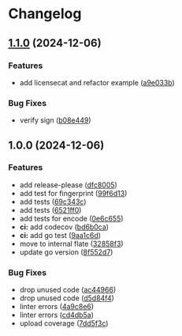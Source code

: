 # Changelog

## [1.1.0](https://github.com/vitalvas/go-license/compare/v1.0.0...v1.1.0) (2024-12-06)


### Features

* add licensecat and refactor example ([a9e033b](https://github.com/vitalvas/go-license/commit/a9e033ba88fc825fa2cafb926502a25a4c92ca2e))


### Bug Fixes

* verify sign ([b08e449](https://github.com/vitalvas/go-license/commit/b08e449debfe302bf040fccd803f31e3bafd83cb))

## 1.0.0 (2024-12-06)


### Features

* add release-please ([dfc8005](https://github.com/vitalvas/go-license/commit/dfc8005d12575f8c69f13048c8d39ed302408211))
* add test for fingerprint ([99f6d13](https://github.com/vitalvas/go-license/commit/99f6d1397154144e26d52101831c8fbdc20f7953))
* add tests ([69c343c](https://github.com/vitalvas/go-license/commit/69c343ce9fa0e95ee7d6729c317faa4b3bf4df95))
* add tests ([6521ff0](https://github.com/vitalvas/go-license/commit/6521ff03ebafb25f9d2b8a0ca46b1e74fcd95f4f))
* add tests for encode ([0e6c655](https://github.com/vitalvas/go-license/commit/0e6c6553a486d4948b5bada717edf21831f790d8))
* **ci:** add codecov ([bd6b0ca](https://github.com/vitalvas/go-license/commit/bd6b0ca0bbca425c1ac473af30aa76e49f9e7543))
* **ci:** add go test ([9aa1c6d](https://github.com/vitalvas/go-license/commit/9aa1c6d878ca8cdf67c43abf0d636978858da148))
* move to internal flate ([32858f3](https://github.com/vitalvas/go-license/commit/32858f3997ef7705a124c3b24c2f2556d626dd01))
* update go version ([8f552d7](https://github.com/vitalvas/go-license/commit/8f552d7182775cc52341d9742af07d6c53697f36))


### Bug Fixes

* drop unused code ([ac44966](https://github.com/vitalvas/go-license/commit/ac44966ea2c4b5a5ae216e2077f6d5e5a7e9906d))
* drop unused code ([d5d84f4](https://github.com/vitalvas/go-license/commit/d5d84f4a854bfce0cab5f345d96f1e2d68d921b5))
* linter errors ([4a9c8e6](https://github.com/vitalvas/go-license/commit/4a9c8e61369caef7af11985a811676d8e62c084b))
* linter errors ([cd4db5a](https://github.com/vitalvas/go-license/commit/cd4db5a1eee537398dae638b5c1ba13b78fbf5d8))
* upload coverage ([7dd5f3c](https://github.com/vitalvas/go-license/commit/7dd5f3cfd21622295418036f500cfbc209a02e24))
